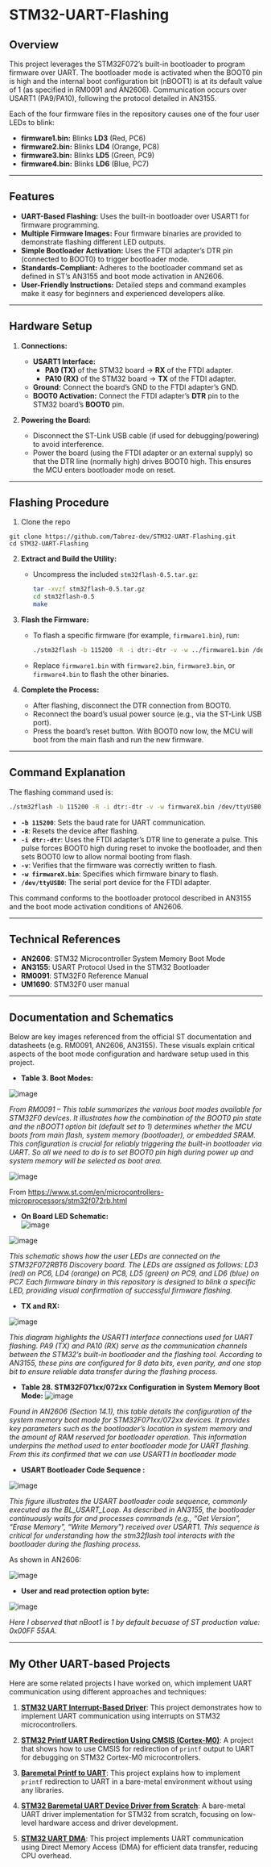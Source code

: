 # STM32-UART-Flashing

## Overview

This project leverages the STM32F072’s built-in bootloader to program firmware over UART. The bootloader mode is activated when the BOOT0 pin is high and the internal boot configuration bit (nBOOT1) is at its default value of 1 (as specified in RM0091 and AN2606). Communication occurs over USART1 (PA9/PA10), following the protocol detailed in AN3155.

Each of the four firmware files in the repository causes one of the four user LEDs to blink:
- **firmware1.bin:** Blinks **LD3** (Red, PC6)
- **firmware2.bin:** Blinks **LD4** (Orange, PC8)
- **firmware3.bin:** Blinks **LD5** (Green, PC9)
- **firmware4.bin:** Blinks **LD6** (Blue, PC7)

---

## Features

- **UART-Based Flashing:** Uses the built-in bootloader over USART1 for firmware programming.
- **Multiple Firmware Images:** Four firmware binaries are provided to demonstrate flashing different LED outputs.
- **Simple Bootloader Activation:** Uses the FTDI adapter’s DTR pin (connected to BOOT0) to trigger bootloader mode.
- **Standards-Compliant:** Adheres to the bootloader command set as defined in ST’s AN3155 and boot mode activation in AN2606.
- **User-Friendly Instructions:** Detailed steps and command examples make it easy for beginners and experienced developers alike.

---

## Hardware Setup

1. **Connections:**
   - **USART1 Interface:**
     - **PA9 (TX)** of the STM32 board → **RX** of the FTDI adapter.
     - **PA10 (RX)** of the STM32 board → **TX** of the FTDI adapter.
   - **Ground:** Connect the board’s GND to the FTDI adapter’s GND.
   - **BOOT0 Activation:** Connect the FTDI adapter’s **DTR** pin to the STM32 board’s **BOOT0** pin.

2. **Powering the Board:**
   - Disconnect the ST-Link USB cable (if used for debugging/powering) to avoid interference.
   - Power the board (using the FTDI adapter or an external supply) so that the DTR line (normally high) drives BOOT0 high. This ensures the MCU enters bootloader mode on reset.

---

## Flashing Procedure

1. Clone the repo
```
git clone https://github.com/Tabrez-dev/STM32-UART-Flashing.git
cd STM32-UART-Flashing
```
2. **Extract and Build the Utility:**
   - Uncompress the included `stm32flash-0.5.tar.gz`:
     ```sh
     tar -xvzf stm32flash-0.5.tar.gz
     cd stm32flash-0.5
     make
     ```
3. **Flash the Firmware:**
   - To flash a specific firmware (for example, `firmware1.bin`), run:
     ```sh
     ./stm32flash -b 115200 -R -i dtr:-dtr -v -w ../firmware1.bin /dev/ttyUSB0
     ```
   - Replace `firmware1.bin` with `firmware2.bin`, `firmware3.bin`, or `firmware4.bin` to flash the other binaries.

4. **Complete the Process:**
   - After flashing, disconnect the DTR connection from BOOT0.
   - Reconnect the board’s usual power source (e.g., via the ST-Link USB port).
   - Press the board’s reset button. With BOOT0 now low, the MCU will boot from the main flash and run the new firmware.

---

## Command Explanation

The flashing command used is:

```sh
./stm32flash -b 115200 -R -i dtr:-dtr -v -w firmwareX.bin /dev/ttyUSB0
```

- **`-b 115200`**: Sets the baud rate for UART communication.
- **`-R`**: Resets the device after flashing.
- **`-i dtr:-dtr`**: Uses the FTDI adapter’s DTR line to generate a pulse. This pulse forces BOOT0 high during reset to invoke the bootloader, and then sets BOOT0 low to allow normal booting from flash.
- **`-v`**: Verifies that the firmware was correctly written to flash.
- **`-w firmwareX.bin`**: Specifies which firmware binary to flash.
- **`/dev/ttyUSB0`**: The serial port device for the FTDI adapter.

This command conforms to the bootloader protocol described in AN3155 and the boot mode activation conditions of AN2606.

---

## Technical References

- **AN2606**: STM32 Microcontroller System Memory Boot Mode  
- **AN3155**: USART Protocol Used in the STM32 Bootloader  
- **RM0091**: STM32F0 Reference Manual  
- **UM1690**: STM32F0 user manual 

---

## Documentation and Schematics

Below are key images referenced from the official ST documentation and datasheets (e.g. RM0091, AN2606, AN3155). These visuals explain critical aspects of the boot mode configuration and hardware setup used in this project.

- **Table 3. Boot Modes:**  
 
![image](https://github.com/user-attachments/assets/1e7b9315-87b9-45ff-b0cf-337692991307)

*From RM0091 – This table summarizes the various boot modes available for STM32F0 devices. It illustrates how the combination of the BOOT0 pin state and the nBOOT1 option bit (default set to 1) determines whether the MCU boots from main flash, system memory (bootloader), or embedded SRAM. This configuration is crucial for reliably triggering the built-in bootloader via UART. So all we need to do is to set BOOT0 pin high during power up and system memory will be selected as boot area.*

![image](https://github.com/user-attachments/assets/b2915a18-d8bc-4262-b8a4-156e022f816f)

From https://www.st.com/en/microcontrollers-microprocessors/stm32f072rb.html
  
- **On Board LED Schematic:**  
 ![image](https://github.com/user-attachments/assets/80e6d529-21ee-4845-93a4-98a2c79b4e57)

![image](https://github.com/user-attachments/assets/e5beb75c-1ef3-4885-bacc-863fb69833f7)


*This schematic shows how the user LEDs are connected on the STM32F072RBT6 Discovery board. The LEDs are assigned as follows: LD3 (red) on PC6, LD4 (orange) on PC8, LD5 (green) on PC9, and LD6 (blue) on PC7. Each firmware binary in this repository is designed to blink a specific LED, providing visual confirmation of successful firmware flashing.*

- **TX and RX:**

![image](https://github.com/user-attachments/assets/da685496-754f-4b47-a24f-d79be5689e54)

*This diagram highlights the USART1 interface connections used for UART flashing. PA9 (TX) and PA10 (RX) serve as the communication channels between the STM32’s built-in bootloader and the flashing tool. According to AN3155, these pins are configured for 8 data bits, even parity, and one stop bit to ensure reliable data transfer during the flashing process.*

- **Table 28. STM32F071xx/072xx Configuration in System Memory Boot Mode:**
 ![image](https://github.com/user-attachments/assets/d04a5165-4632-41d3-8079-f088668105cc)

*Found in AN2606 (Section 14.1), this table details the configuration of the system memory boot mode for STM32F071xx/072xx devices. It provides key parameters such as the bootloader’s location in system memory and the amount of RAM reserved for bootloader operation. This information underpins the method used to enter bootloader mode for UART flashing. From this its confirmed that we can use USART1 in bootloader mode*  

- **USART Bootloader Code Sequence :**
  
 ![image](https://github.com/user-attachments/assets/ca15dfc3-3e43-46e6-bce9-d34a565ca5ba)

*This figure illustrates the USART bootloader code sequence, commonly executed as the BL_USART_Loop. As described in AN3155, the bootloader continuously waits for and processes commands (e.g., “Get Version”, “Erase Memory”, “Write Memory”) received over USART1. This sequence is critical for understanding how the stm32flash tool interacts with the bootloader during the flashing process.*

As shown in AN2606:

![image](https://github.com/user-attachments/assets/347af418-23df-44a2-b1ce-7f9feed473da)

- **User and read protection option byte:**

![image](https://github.com/user-attachments/assets/83f32b1c-01ba-4e84-9bc2-7e1f4fe4aadf)

*Here I observed that nBoot1 is 1 by default becuase of ST production value: 0x00FF 55AA.*

---

## My Other UART-based Projects

Here are some related projects I have worked on, which implement UART communication using different approaches and techniques:

1. **[STM32 UART Interrupt-Based Driver](https://github.com/Tabrez-dev/STM32-UART-Interrupt-Based-Driver)**: This project demonstrates how to implement UART communication using interrupts on STM32 microcontrollers.

2. **[STM32 Printf UART Redirection Using CMSIS (Cortex-M0)](https://github.com/Tabrez-dev/STM32-Printf-UART-Redirection-Using-CMSIS-Cortex-M0)**: A project that shows how to use CMSIS for redirection of `printf` output to UART for debugging on STM32 Cortex-M0 microcontrollers.

3. **[Baremetal Printf to UART](https://github.com/Tabrez-dev/Baremetal-Printf-to-UART)**: This project explains how to implement `printf` redirection to UART in a bare-metal environment without using any libraries.

4. **[STM32 Baremetal UART Device Driver from Scratch](https://github.com/Tabrez-dev/STM32-Baremetal-UART-Device-Driver-from-Scratch)**: A bare-metal UART driver implementation for STM32 from scratch, focusing on low-level hardware access and driver development.

5. **[STM32 UART DMA](https://github.com/Tabrez-dev/STM32-UART-DMA)**: This project implements UART communication using Direct Memory Access (DMA) for efficient data transfer, reducing CPU overhead.  

